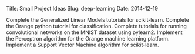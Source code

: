 Title: Small Project Ideas
Slug: deep-learning
Date: 2014-12-19

Complete the Generalized Linear Models tutorials for scikit-learn.
Complete the Orange python tutorial for classification.
Complete tutorials for running convolutional networks on the MNIST dataset using
pylearn2.
Implement the Perceptron algorithm for the Orange machine learning platform.
Implement a Support Vector Machine algorithm for scikit-learn.
